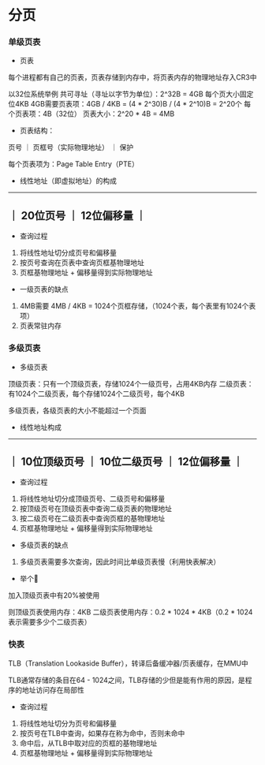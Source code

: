 # 分页


### 单级页表

* 页表

每个进程都有自己的页表，页表存储到内存中，将页表内存的物理地址存入CR3中

以32位系统举例
共可寻址（寻址以字节为单位）：2^32B = 4GB
每个页大小固定位4KB
4GB需要页表项：4GB / 4KB = (4 * 2^30)B / (4 * 2^10)B = 2^20个
每个页表项：4B（32位）
页表大小：2^20 * 4B = 4MB


* 页表结构：

页号 ｜ 页框号（实际物理地址） ｜ 保护

每个页表项为：Page Table Entry（PTE）


* 线性地址（即虚拟地址）的构成

 -----------------------
｜  20位页号 ｜ 12位偏移量 ｜
 -----------------------


* 查询过程

1. 将线性地址切分成页号和偏移量
2. 按页号查询在页表中查询页框基物理地址
3. 页框基物理地址 + 偏移量得到实际物理地址


* 一级页表的缺点

1. 4MB需要 4MB / 4KB = 1024个页框存储，（1024个表，每个表里有1024个表项）
2. 页表常驻内存


### 多级页表

* 多级页表

顶级页表：只有一个顶级页表，存储1024个一级页号，占用4KB内存
二级页表：有1024个二级页表，每个存储1024个二级页号，每个4KB

多级页表，各级页表的大小不能超过一个页面


* 线性地址构成

 ---------------------------------------
｜ 10位顶级页号 ｜ 10位二级页号 ｜ 12位偏移量 ｜
 ---------------------------------------


* 查询过程

1. 将线性地址切分成顶级页号、二级页号和偏移量
2. 按顶级页号在顶级页表中查询二级页表的物理地址
3. 按二级页号在二级页表中查询页框的基物理地址
4. 页框基物理地址 + 偏移量得到实际物理地址


* 多级页表的缺点

1. 多级页表需要多次查询，因此时间比单级页表慢（利用快表解决）


* 举个🌰

加入顶级页表中有20%被使用

则顶级页表使用内存：4KB
二级页表使用内存：0.2 * 1024 * 4KB（0.2 * 1024表示需要多少个二级页表）


### 快表

TLB（Translation Lookaside Buffer），转译后备缓冲器/页表缓存，在MMU中

TLB通常存储的条目在64 - 1024之间，TLB存储的少但是能有作用的原因，是程序的地址访问存在局部性

* 查询过程

1. 将线性地址切分为页号和偏移量
2. 按页号在TLB中查询，如果存在称为命中，否则未命中
3. 命中后，从TLB中取对应的页框的基物理地址
4. 页框基物理地址 + 偏移量得到实际物理地址
